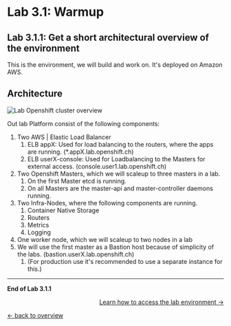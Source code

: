 Lab 3.1: Warmup
============

Lab 3.1.1: Get a short architectural overview of the environment
-------------
This is the environment, we will build and work on. It's deployed on Amazon AWS.

## Architecture
![Lab Openshift cluster overview](311_ops-techlab.png)

Out lab Platform consist of the following components:
1. Two AWS | Elastic Load Balancer
    1. ELB appX: Used for load balancing to the routers, where the apps are running. (*.appX.lab.openshift.ch)
    1. ELB userX-console: Used for Loadbalancing to the Masters for external access. (console.user1.lab.openshift.ch)
1. Two Openshift Masters, which we will scaleup to three masters in a lab.
    1. On the first Master etcd is running.
    1. On all Masters are the master-api and master-controller daemons running.
1. Two Infra-Nodes, where the following components are running.
    1. Container Native Storage
    1. Routers
    1. Metrics
    1. Logging
1. One worker node, which we will scaleup to two nodes in a lab
1. We will use the first master as a Bastion host because of simplicity of the labs. (bastion.userX.lab.openshift.ch)
    1. (For production use it's recommended to use a separate instance for this.)

---

**End of Lab 3.1.1**

<p width="100px" align="right"><a href="312_access_environment.md">Learn how to access the lab environment →</a></p>

[← back to overview](../README.md)
